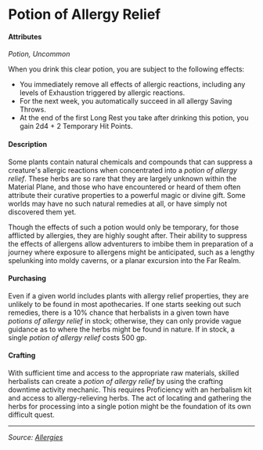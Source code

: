 # Potion of Allergy Relief

#### Attributes

_Potion, Uncommon_

When you drink this clear potion, you are subject to the following effects:

- You immediately remove all effects of allergic reactions, including any levels of Exhaustion triggered by allergic reactions.
- For the next week, you automatically succeed in all allergy Saving Throws.
- At the end of the first Long Rest you take after drinking this potion, you gain 2d4 + 2 Temporary Hit Points.

#### Description

Some plants contain natural chemicals and compounds that can suppress a creature's allergic reactions when concentrated into a _potion of allergy relief_. These herbs are so rare that they are largely unknown within the Material Plane, and those who have encountered or heard of them often attribute their curative properties to a powerful magic or divine gift. Some worlds may have no such natural remedies at all, or have simply not discovered them yet.

Though the effects of such a potion would only be temporary, for those afflicted by allergies, they are highly sought after. Their ability to suppress the effects of allergens allow adventurers to imbibe them in preparation of a journey where exposure to allergens might be anticipated, such as a lengthy spelunking into moldy caverns, or a planar excursion into the Far Realm.

#### Purchasing

Even if a given world includes plants with allergy relief properties, they are unlikely to be found in most apothecaries. If one starts seeking out such remedies, there is a 10% chance that herbalists in a given town have _potions of allergy relief_ in stock; otherwise, they can only provide vague guidance as to where the herbs might be found in nature. If in stock, a single _potion of allergy relief_ costs 500 gp.

#### Crafting

With sufficient time and access to the appropriate raw materials, skilled herbalists can create a _potion of allergy relief_ by using the crafting downtime activity mechanic. This requires Proficiency with an herbalism kit and access to allergy-relieving herbs. The act of locating and gathering the herbs for processing into a single potion might be the foundation of its own difficult quest.

---

_Source: [Allergies](https://github.com/mpanighetti/dnd5e-allergies)_
